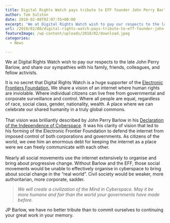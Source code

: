 ```yaml
---
title: Digital Rights Watch pays tribute to EFF founder John Perry Barlow
author: Tom Sulston
date: 2018-02-08T02:07:55+00:00
excerpt: 'We at Digital Rights Watch wish to pay our respects to the late John Perry Barlow, and share our sympathies with his family, friends, colleagues, and fellow activists. '
url: /2018/02/08/digital-rights-watch-pays-tribute-to-eff-founder-john-perry-barlow/
featureImage: /wp-content/uploads/2018/02/download.jpeg
categories:
  - News

---
```

<span style="font-weight: 400;">We at Digital Rights Watch wish to pay our respects to the late John Perry Barlow, and share our sympathies with his family, friends, colleagues, and fellow activists. </span><span style="font-weight: 400;"><br /> </span>

<span style="font-weight: 400;">It is no secret that Digital Rights Watch is a huge supporter of the </span>[<span style="font-weight: 400;">Electronic Frontiers Foundation.</span>][1] <span style="font-weight: 400;">We share a vision of an internet where human rights are inviolable. Where individual citizens can live free from governmental and corporate surveillance and control. Where all people are equal, regardless of race, social class, gender, nationality, wealth. A place where we can celebrate our shared humanity in a truly global commons.</span><span style="font-weight: 400;"><br /> </span><span style="font-weight: 400;"><br /> </span><span style="font-weight: 400;">That vision was brilliantly described by John Perry Barlow in his </span>[<span style="font-weight: 400;">Declaration of the Independence of Cyberspace</span>][2]<span style="font-weight: 400;">. It was his clarity of vision that led to his forming of the Electronic Frontier Foundation to defend the internet from imposed control of both corporations and governments. As citizens of the world, we owe him an enormous debt for keeping the internet as a place were we can freely communicate with each other. </span><span style="font-weight: 400;"><br /> </span><span style="font-weight: 400;"><br /> </span><span style="font-weight: 400;">Nearly all social movements use the internet extensively to organise and bring about progressive change. Without Barlow and the EFF, those social movements would be unable to effectively organise in cyberspace to bring about social change in the &#8220;real world&#8221;. Civil society would be weaker, more authoritarian, more corporate, sadder. </span>

> _<span style="font-weight: 400;">We will create a civilization of the Mind in Cyberspace. May it be more humane and fair than the world your governments have made before.</span>_

<span style="font-weight: 400;">JP Barlow, we have no better tribute than to commit ourselves to continuing your great work in your memory.</span>

 [1]: https://www.eff.org/
 [2]: https://www.eff.org/cyberspace-independence
